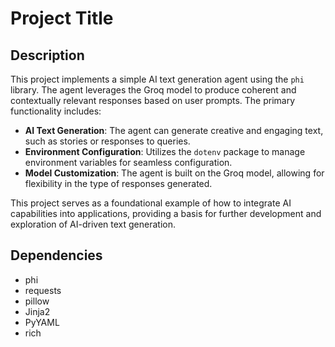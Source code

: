 # Project Title

## Description
This project implements a simple AI text generation agent using the `phi` library. The agent leverages the Groq model to produce coherent and contextually relevant responses based on user prompts. The primary functionality includes:

- **AI Text Generation**: The agent can generate creative and engaging text, such as stories or responses to queries.
- **Environment Configuration**: Utilizes the `dotenv` package to manage environment variables for seamless configuration.
- **Model Customization**: The agent is built on the Groq model, allowing for flexibility in the type of responses generated.

This project serves as a foundational example of how to integrate AI capabilities into applications, providing a basis for further development and exploration of AI-driven text generation.

## Dependencies
- phi
- requests
- pillow
- Jinja2
- PyYAML
- rich

